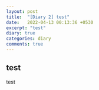```yaml
---
layout: post
title:  "[Diary 2] test"
date:   2022-04-13 00:13:36 +0530
excerpt: "test"
diary: true
categories: diary
comments: true
---
```

## test

test


[jekyll-docs]: https://jekyllrb.com/docs/home
[jekyll-gh]:   https://github.com/jekyll/jekyll
[jekyll-talk]: https://talk.jekyllrb.com/
